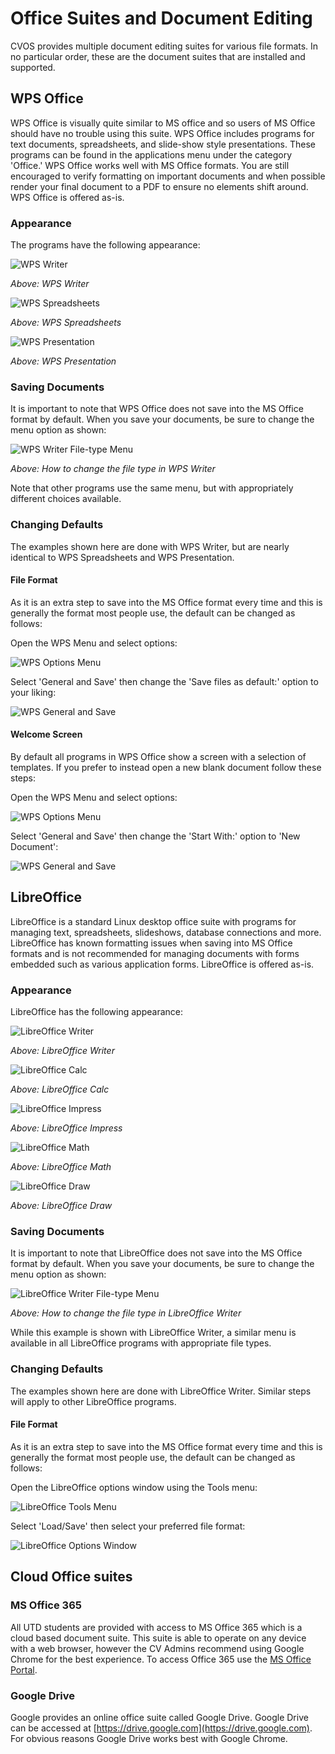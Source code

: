 # Office Suites and Document Editing

CVOS provides multiple document editing suites for various file formats.  In no particular order, these are the document suites that are installed and supported.


## WPS Office

WPS Office is visually quite similar to MS office and so users of MS Office should have no trouble using this suite.  WPS Office includes programs for text documents, spreadsheets, and slide-show style presentations.  These programs can be found in the applications menu under the category 'Office.'  WPS Office works well with MS Office formats.  You are still encouraged to verify formatting on important documents and when possible render your final document to a PDF to ensure no elements shift around.  WPS Office is offered as-is.


### Appearance

The programs have the following appearance:

![WPS Writer](/img/cvos-office-wps_writer.png)

*Above: WPS Writer*

![WPS Spreadsheets](/img/cvos-office-wps_spreadsheets.png)

*Above: WPS Spreadsheets*

![WPS Presentation](/img/cvos-office-wps_presentation.png)

*Above: WPS Presentation*


### Saving Documents

It is important to note that WPS Office does not save into the MS Office format by default.  When you save your documents, be sure to change the menu option as shown:

![WPS Writer File-type Menu](/img/cvos-office-wps_file_type.png)

*Above: How to change the file type in WPS Writer*

Note that other programs use the same menu, but with appropriately different choices available.


### Changing Defaults

The examples shown here are done with WPS Writer, but are nearly identical to WPS Spreadsheets and WPS Presentation.


#### File Format

As it is an extra step to save into the MS Office format every time and this is generally the format most people use, the default can be changed as follows:

Open the WPS Menu and select options:

![WPS Options Menu](/img/cvos-office-wps_menu.png)

Select 'General and Save' then change the 'Save files as default:' option to your liking:

![WPS General and Save](/img/cvos-office-wps_options_save.png)


#### Welcome Screen

By default all programs in WPS Office show a screen with a selection of templates.  If you prefer to instead open a new blank document follow these steps:

Open the WPS Menu and select options:

![WPS Options Menu](/img/cvos-office-wps_menu.png)

Select 'General and Save' then change the 'Start With:' option to 'New Document':

![WPS General and Save](/img/cvos-office-wps_options_launch.png)


## LibreOffice

LibreOffice is a standard Linux desktop office suite with programs for managing text, spreadsheets, slideshows, database connections and more.  LibreOffice has known formatting issues when saving into MS Office formats and is not recommended for managing documents with forms embedded such as various application forms.  LibreOffice is offered as-is.


### Appearance

LibreOffice has the following appearance:

![LibreOffice Writer](/img/cvos-office-libreoffice_writer.png)

*Above: LibreOffice Writer*

![LibreOffice Calc](/img/cvos-office-libreoffice_calc.png)

*Above: LibreOffice Calc*

![LibreOffice Impress](/img/cvos-office-libreoffice_impress.png)

*Above: LibreOffice Impress*

![LibreOffice Math](/img/cvos-office-libreoffice_math.png)

*Above: LibreOffice Math*

![LibreOffice Draw](/img/cvos-office-libreoffice_draw.png)

*Above: LibreOffice Draw*


### Saving Documents

It is important to note that LibreOffice does not save into the MS Office format by default. When you save your documents, be sure to change the menu option as shown:

![LibreOffice Writer File-type Menu](/img/cvos-office-libreoffice_file_type.png)

*Above: How to change the file type in LibreOffice Writer*

While this example is shown with LibreOffice Writer, a similar menu is available in all LibreOffice programs with appropriate file types.


### Changing Defaults

The examples shown here are done with LibreOffice Writer.  Similar steps will apply to other LibreOffice programs.


#### File Format

As it is an extra step to save into the MS Office format every time and this is generally the format most people use, the default can be changed as follows:

Open the LibreOffice options window using the Tools menu:

![LibreOffice Tools Menu](/img/cvos-office-libreoffice_tools_menu.png)

Select 'Load/Save' then select your preferred file format:

![LibreOffice Options Window](/img/cvos-office-libreoffice_options_save.png)


## Cloud Office suites

### MS Office 365

All UTD students are provided with access to MS Office 365 which is a cloud based document suite.  This suite is able to operate on any device with a web browser, however the CV Admins recommend using Google Chrome for the best experience.  To access Office 365 use the [MS Office Portal](https://portal.office.com/).


### Google Drive

Google provides an online office suite called Google Drive.  Google Drive can be accessed at [https://drive.google.com](https://drive.google.com).  For obvious reasons Google Drive works best with Google Chrome.
